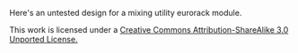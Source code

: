 Here's an untested design for a mixing utility eurorack module.

This work is licensed under a [Creative Commons Attribution-ShareAlike 3.0 Unported License.](http://creativecommons.org/licenses/by-sa/3.0/deed.en_US)
